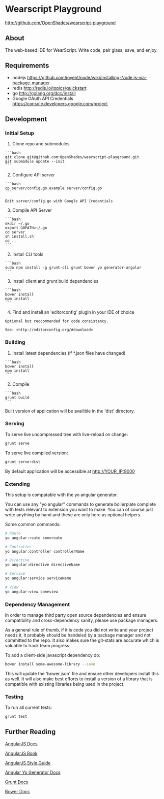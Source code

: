 # Wearscript Playground #
<http://github.com/OpenShades/wearscript-playground>

## About ##
The web-based IDE for WearScript. Write code, pair glass, save, and enjoy.

## Requirements ##

  * nodejs <https://github.com/joyent/node/wiki/Installing-Node.js-via-package-manager>
  * redis <http://redis.io/topics/quickstart>
  * go <http://golang.org/doc/install>
  * Google OAuth API Credentials <https://console.developers.google.com/project>

## Development ##

### Initial Setup ###

  1. Clone repo and submodules

    ```bash
    git clone git@github.com:OpenShades/wearscript-playground.git
    git submodule update --init
    ```
  2. Configure API server

    ```bash
    cp server/config.go.example server/config.go
    ```

    Edit server/config.go with Google API Credentials

  3. Compile API Server

    ```bash
    mkdir ~/.go
    export GOPATH=~/.go
    cd server
    sh install.sh
    cd ..
    ```

  2. Install CLI tools

    ```bash
    sudo npm install -g grunt-cli grunt bower yo generator-angular
    ```
  3. Install client and grunt build dependencies

    ```bash
    bower install
    npm install
    ```

  4. Find and install an 'editorconfig' plugin in your IDE of choice

    Optional but reccommended for code consistancy.

    See: <http://editorconfig.org/#download>

### Building ###

  1. Install latest dependencies (if *.json files have changed)

    ```bash
    bower install
    npm install
    ```
  2. Compile

    ```bash
    grunt build
    ```
Built version of application will be availible in the 'dist' directory.

### Serving ###

To serve live uncompressed tree with live-reload on change:

```bash
grunt serve
```

To serve live compiled version:

```bash
grunt serve:dist
```
By default application will be accessible at <http://YOUR_IP:9000>


### Extending ###

This setup is compatable with the yo angular generator.

You can use any "yo angular" commands to generate boilerplate complete with
tests relevant to extension you want to make. You can of course just write
anything by hand and these are only here as optional helpers.

Some common commands:

```bash
# Route
yo angular:route someroute

# Controller
yo angular:controller controllerName

# Directive
yo angular:directive directiveName

# Service
yo angular:service serviceName

# View
yo angular:view someview

```
### Dependency Management ###

In order to manage third party open source dependencies and ensure
compatibility and cross-dependency sanity, please use package managers.

As a general rule of thumb, if it is code you did not write and your project
needs it, it probably should be handeled by a package manager and not committed 
to the repo. It also makes sure the git-stats are accurate which is valuable
to track team progress.

To add a client-side javascript dependency do:

```bash
bower install some-awesome-library --save
```
This will update the 'bower.json' file and ensure other developers install this
as well. It will also make best efforts to install a version of a library that
is compatible with existing libraries being used in the project.

### Testing ###

To run all current tests:

```bash
grunt test
```
## Further Reading ##

[AngularJS Docs](http://docs.angularjs.org/api)

[AngularJS Book](http://shop.oreilly.com/product/0636920028055.do)

[AngularJS Style Guide](https://github.com/mgechev/angularjs-style-guide)

[Angular Yo Generator Docs](https://github.com/yeoman/generator-angular)

[Grunt Docs](http://gruntjs.com/getting-started)

[Bower Docs](https://github.com/bower/bower)
